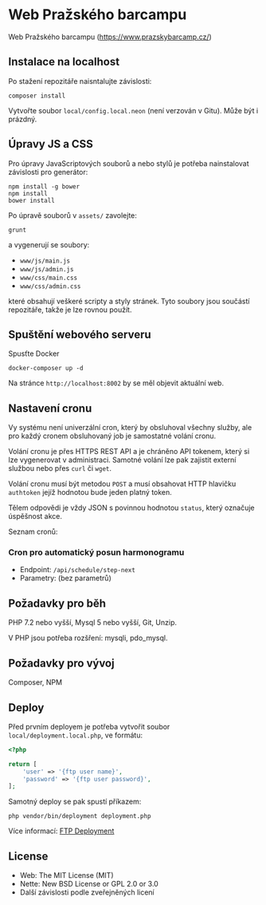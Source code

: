 Web Pražského barcampu
======================

Web Pražského barcampu (https://www.prazskybarcamp.cz/)


Instalace na localhost
----------------------

Po stažení repozitáře naisntalujte závislosti:

    composer install

Vytvořte soubor `local/config.local.neon` (není verzován v Gitu). Může být i prázdný.

Úpravy JS a CSS
---------------

Pro úpravy JavaScriptových souborů a nebo stylů je potřeba nainstalovat závislosti pro generátor:

    npm install -g bower
    npm install
    bower install
    
Po úpravě souborů v `assets/` zavolejte:

    grunt

a vygenerují se soubory:
- `www/js/main.js`
- `www/js/admin.js`
- `www/css/main.css`
- `www/css/admin.css`

které obsahují veškeré scripty a styly stránek. Tyto soubory jsou součástí repozitáře, takže je lze
rovnou použít. 
 

Spuštění webového serveru
-------------------------
Spusťte Docker 

    docker-composer up -d

Na stránce `http://localhost:8002` by se měl objevit aktuální web.

Nastavení cronu
--------------

Vy systému není univerzální cron, který by obsluhoval všechny služby, ale pro každý cronem obsluhovaný
job je samostatné volání cronu. 

Volání cronu je přes HTTPS REST API a je chráněno API tokenem, který si lze vygenerovat v administraci.
Samotné volání lze pak zajistit externí službou nebo přes `curl` či `wget`.

Volání cronu musí být metodou `POST` a musí obsahovat HTTP hlavičku `authtoken` jejíž hodnotou bude
jeden platný token.

Tělem odpovědi je vždy JSON s povinnou hodnotou `status`, který označuje úspěšnost akce. 

Seznam cronů:

### Cron pro automatický posun harmonogramu

- Endpoint: `/api/schedule/step-next`
- Parametry: (bez parametrů)


Požadavky pro běh
-----------------

PHP 7.2 nebo vyšší, Mysql 5 nebo vyšší, Git, Unzip. 

V PHP jsou potřeba rozšření: mysqli, pdo_mysql.


Požadavky pro vývoj
-----------------

Composer, NPM

Deploy
------

Před prvním deployem je potřeba vytvořit soubor `local/deployment.local.php`, ve formátu:
```php
<?php

return [
    'user' => '{ftp user name}',
    'password' => '{ftp user password}',
];
``` 

Samotný deploy se pak spustí příkazem: 
```
php vendor/bin/deployment deployment.php
```

Více informací: [FTP Deployment](https://github.com/dg/ftp-deployment#readme)


License
-------
- Web: The MIT License (MIT)
- Nette: New BSD License or GPL 2.0 or 3.0
- Další závislosti podle zveřejněných licení
